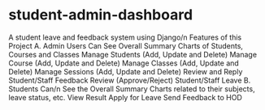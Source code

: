 # student-admin-dashboard
A student leave and feedback system using Django/n
Features of this Project
A. Admin Users Can
See Overall Summary Charts of Students, Courses and Classes
Manage Students (Add, Update and Delete)
Manage Course (Add, Update and Delete)
Manage Classes (Add, Update and Delete)
Manage Sessions (Add, Update and Delete)
Review and Reply Student/Staff Feedback
Review (Approve/Reject) Student/Staff Leave
B. Students Can/n
See the Overall Summary Charts related to their subjects, leave status, etc.
View Result
Apply for Leave
Send Feedback to HOD
